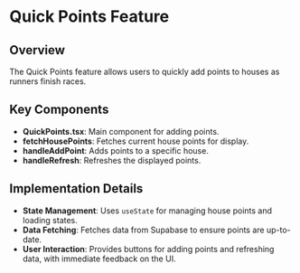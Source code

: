 # Quick Points Feature

## Overview
The Quick Points feature allows users to quickly add points to houses as runners finish races.

## Key Components
- **QuickPoints.tsx**: Main component for adding points.
- **fetchHousePoints**: Fetches current house points for display.
- **handleAddPoint**: Adds points to a specific house.
- **handleRefresh**: Refreshes the displayed points.

## Implementation Details
- **State Management**: Uses `useState` for managing house points and loading states.
- **Data Fetching**: Fetches data from Supabase to ensure points are up-to-date.
- **User Interaction**: Provides buttons for adding points and refreshing data, with immediate feedback on the UI.
